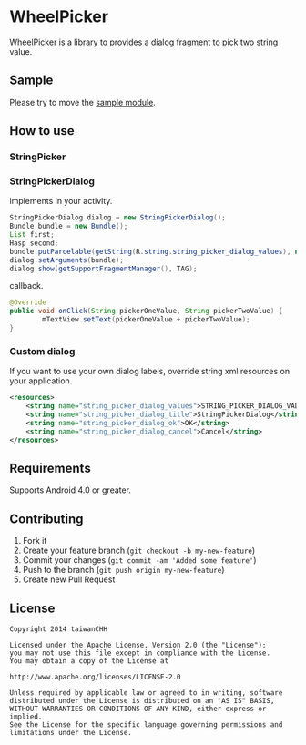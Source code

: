 WheelPicker
============

WheelPicker is a library to provides a dialog fragment to pick two string value.





## Sample

Please try to move the [sample module](https://github.com/hotchemi/StringPicker/tree/master/sample/).

## How to use

### StringPicker

### StringPickerDialog

implements in your activity.

```java
StringPickerDialog dialog = new StringPickerDialog();
Bundle bundle = new Bundle();
List first;
Hasp second;
bundle.putParcelable(getString(R.string.string_picker_dialog_values), new DataModel(first,second));
dialog.setArguments(bundle);
dialog.show(getSupportFragmentManager(), TAG);
```

callback.

```java
@Override
public void onClick(String pickerOneValue, String pickerTwoValue) {
        mTextView.setText(pickerOneValue + pickerTwoValue);
}
```

### Custom dialog

If you want to use your own dialog labels, override string xml resources on your application.

```xml
<resources>
    <string name="string_picker_dialog_values">STRING_PICKER_DIALOG_VALUES</string>
    <string name="string_picker_dialog_title">StringPickerDialog</string>
    <string name="string_picker_dialog_ok">OK</string>
    <string name="string_picker_dialog_cancel">Cancel</string>
</resources>
```

## Requirements

Supports Android 4.0 or greater.

## Contributing

1. Fork it
2. Create your feature branch (`git checkout -b my-new-feature`)
3. Commit your changes (`git commit -am 'Added some feature'`)
4. Push to the branch (`git push origin my-new-feature`)
5. Create new Pull Request

## License

```
Copyright 2014 taiwanCHH

Licensed under the Apache License, Version 2.0 (the "License");
you may not use this file except in compliance with the License.
You may obtain a copy of the License at

http://www.apache.org/licenses/LICENSE-2.0

Unless required by applicable law or agreed to in writing, software
distributed under the License is distributed on an "AS IS" BASIS,
WITHOUT WARRANTIES OR CONDITIONS OF ANY KIND, either express or implied.
See the License for the specific language governing permissions and
limitations under the License.
```
